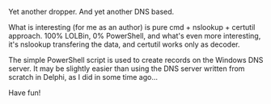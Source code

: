 Yet another dropper. And yet another DNS based. <p>
What is interesting (for me as an author) is pure cmd + nslookup + certutil approach. 100% LOLBin, 0% PowerShell, and what's even more interesting, it's nslookup transfering the data, and certutil works only as decoder.
<p>
The simple PowerShell script is used to create records on the Windows DNS server. It may be slightly easier than using the DNS server written from scratch in Delphi, as I did in some time ago...
<p>
Have fun! 
